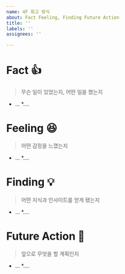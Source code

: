 ```yaml
---
name: 4F 회고 방식
about: Fact Feeling, Finding Future Action
title: ''
labels: ''
assignees: ''

---
```


# Fact 👍 
> 무슨 일이 있었는지, 어떤 일을 했는지
* ...
*....

# Feeling 😆 
> 어떤 감정을 느꼈는지
* ...
*....

# Finding 💡 
> 어떤 지식과 인사이트를 얻게 됐는지
* ...
*....


# Future Action 🏃 
> 앞으로 무엇을 할 계획인지
* ...
*....
